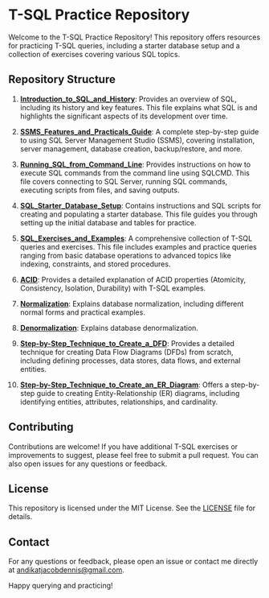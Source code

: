 # T-SQL Practice Repository

Welcome to the T-SQL Practice Repository! This repository offers resources for practicing T-SQL queries, including a starter database setup and a collection of exercises covering various SQL topics.

## Repository Structure

1. **[Introduction_to_SQL_and_History](Introduction_to_SQL_and_History.md)**: Provides an overview of SQL, including its history and key features. This file explains what SQL is and highlights the significant aspects of its development over time.

2. **[SSMS_Features_and_Practicals_Guide](SSMS_Features_and_Practicals_Guide.md)**: A complete step-by-step guide to using SQL Server Management Studio (SSMS), covering installation, server management, database creation, backup/restore, and more.

3. **[Running_SQL_from_Command_Line](Running_SQL_from_Command_Line.md)**: Provides instructions on how to execute SQL commands from the command line using SQLCMD. This file covers connecting to SQL Server, running SQL commands, executing scripts from files, and saving outputs.

4. **[SQL_Starter_Database_Setup](SQL_Starter_Database_Setup.md)**: Contains instructions and SQL scripts for creating and populating a starter database. This file guides you through setting up the initial database and tables for practice.

5. **[SQL_Exercises_and_Examples](SQL_Exercises_and_Examples.md)**: A comprehensive collection of T-SQL queries and exercises. This file includes examples and practice queries ranging from basic database operations to advanced topics like indexing, constraints, and stored procedures.

6. **[ACID](ACID.md)**: Provides a detailed explanation of ACID properties (Atomicity, Consistency, Isolation, Durability) with T-SQL examples.

7. **[Normalization](Normalization.md)**: Explains database normalization, including different normal forms and practical examples.

9. **[Denormalization](Denormalization.md)**: Explains database denormalization.

10. **[Step-by-Step_Technique_to_Create_a_DFD](Step-by-Step_Technique_to_Create_a_DFD.md)**: Provides a detailed technique for creating Data Flow Diagrams (DFDs) from scratch, including defining processes, data stores, data flows, and external entities.

11. **[Step-by-Step_Technique_to_Create_an_ER_Diagram](Step-by-Step_Technique_to_Create_an_ER_Diagram.md)**: Offers a step-by-step guide to creating Entity-Relationship (ER) diagrams, including identifying entities, attributes, relationships, and cardinality.

## Contributing

Contributions are welcome! If you have additional T-SQL exercises or improvements to suggest, please feel free to submit a pull request. You can also open issues for any questions or feedback.

## License

This repository is licensed under the MIT License. See the [LICENSE](LICENSE.md) file for details.

## Contact

For any questions or feedback, please open an issue or contact me directly at andikatjacobdennis@gmail.com.

Happy querying and practicing!
